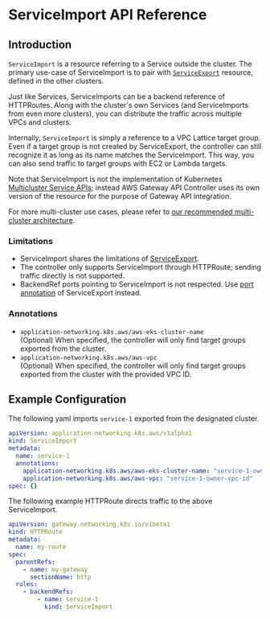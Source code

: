 # ServiceImport API Reference

## Introduction

`ServiceImport` is a resource referring to a Service outside the cluster. The primary use-case of ServiceImport is
to pair with [`ServiceExport`](service-export.md) resource, defined in the other clusters.

Just like Services, ServiceImports can be a backend reference of HTTPRoutes. Along with the cluster's own Services
(and ServiceImports from even more clusters), you can distribute the traffic across multiple VPCs and clusters.

Internally, `ServiceImport` is simply a reference to a VPC Lattice target group. Even if a target group is not created
by ServiceExport, the controller can still recognize it as long as its name matches the ServiceImport.
This way, you can also send traffic to target groups with EC2 or Lambda targets.

Note that ServiceImport is not the implementation of Kubernetes [Multicluster Service APIs](https://multicluster.sigs.k8s.io/concepts/multicluster-services-api/);
instead AWS Gateway API Controller uses its own version of the resource for the purpose of Gateway API integration.

For more multi-cluster use cases, please refer to [our recommended multi-cluster architecture](../guides/multi-cluster.md).

### Limitations
* ServiceImport shares the limitations of [ServiceExport](service-export.md).
* The controller only supports ServiceImport through HTTPRoute; sending traffic directly is not supported.
* BackendRef ports pointing to ServiceImport is not respected. Use [port annotation](service-export.md#annotations) of ServiceExport instead.

### Annotations
* `application-networking.k8s.aws/aws-eks-cluster-name`  
  (Optional) When specified, the controller will only find target groups exported from the cluster.
* `application-networking.k8s.aws/aws-vpc`  
  (Optional) When specified, the controller will only find target groups exported from the cluster with the provided VPC ID.

## Example Configuration

The following yaml imports `service-1` exported from the designated cluster.
```yaml
apiVersion: application-networking.k8s.aws/v1alpha1
kind: ServiceImport
metadata:
  name: service-1
  annotations:
    application-networking.k8s.aws/aws-eks-cluster-name: "service-1-owner-cluster"
    application-networking.k8s.aws/aws-vpc: "service-1-owner-vpc-id"
spec: {}
```

The following example HTTPRoute directs traffic to the above ServiceImport.
```yaml
apiVersion: gateway.networking.k8s.io/v1beta1
kind: HTTPRoute
metadata:
  name: my-route
spec:
  parentRefs:
    - name: my-gateway
      sectionName: http
  rules:
    - backendRefs:
        - name: service-1
          kind: ServiceImport
```